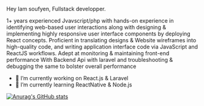 
 Hey Iam soufyen, Fullstack developper.
 
 1+ years experienced Jvavscript/php with hands-on experience in identifying web-based user interactions along with designing & implementing highly responsive user interface components by deploying React concepts. Proficient in translating designs & Website wireframes into high-quality code, and writing application interface code via JavaScript and ReactJS workflows. Adept at monitoring & maintaining front-end performance With Backend Api with laravel and troubleshooting & debugging the same to bolster overall performance
 
 
- 🔭 I’m currently working on React.js & Laravel
- 🌱 I’m currently learning ReactNative & Node.js


[![Anurag's GitHub stats](https://github-readme-stats.vercel.app/api?username=soufyen004)](https://github.com/anuraghazra/github-readme-stats)
